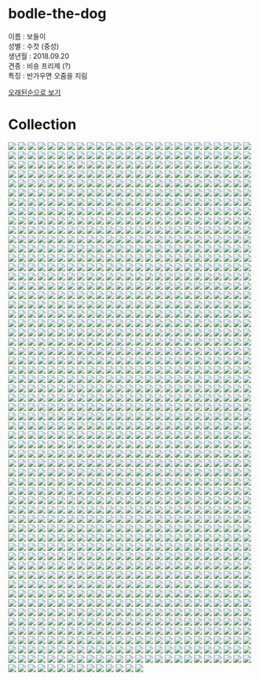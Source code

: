# **bodle-the-dog**
이름 : 보들이  
성별 : 수컷 (중성)  
생년월 : 2018.09.20  
견종 : 비숑 프리제 (?)  
특징 : 반가우면 오줌을 지림

[오래된순으로 보기](README.md)  

# Collection
![](./assets/KakaoTalk_20201012_195230647.jpg)
![](./assets/KakaoTalk_20201009_131713183.jpg)
![](./assets/KakaoTalk_20201009_131712789.jpg)
![](./assets/KakaoTalk_20201008_164046907.jpg)
![](./assets/KakaoTalk_20201007_135635898.jpg)
![](./assets/KakaoTalk_20201007_135634822.jpg)
![](./assets/KakaoTalk_20201007_121338067.jpg)
![](./assets/KakaoTalk_20201006_133904833.jpg)
![](./assets/KakaoTalk_20201006_133904308.jpg)
![](./assets/KakaoTalk_20201006_133903964.jpg)
![](./assets/KakaoTalk_20201005_172436165.jpg)
![](./assets/KakaoTalk_20201004_225122921_01.jpg)
![](./assets/KakaoTalk_20201001_194700011.jpg)
![](./assets/KakaoTalk_20201001_194659946.jpg)
![](./assets/KakaoTalk_20201001_182130159.jpg)
![](./assets/KakaoTalk_20201001_182119001.jpg)
![](./assets/KakaoTalk_20201001_182017165.jpg)
![](./assets/KakaoTalk_20201001_182015357.jpg)
![](./assets/KakaoTalk_20201001_180639861.jpg)
![](./assets/KakaoTalk_20201001_174926934.jpg)
![](./assets/KakaoTalk_20201001_174917275.jpg)
![](./assets/KakaoTalk_20201001_165619997.jpg)
![](./assets/KakaoTalk_20201001_164628356.jpg)
![](./assets/KakaoTalk_20201001_152336923.jpg)
![](./assets/KakaoTalk_20201001_142058357.jpg)
![](./assets/KakaoTalk_20200930_185515906.jpg)
![](./assets/KakaoTalk_20200930_185514677.jpg)
![](./assets/KakaoTalk_20200930_185513646.jpg)
![](./assets/KakaoTalk_20200930_185513143.jpg)
![](./assets/KakaoTalk_20200930_174234471.jpg)
![](./assets/KakaoTalk_20200930_174202653.jpg)
![](./assets/KakaoTalk_20200929_180020631.jpg)
![](./assets/KakaoTalk_20200929_172925728.jpg)
![](./assets/KakaoTalk_20200929_172925701.jpg)
![](./assets/KakaoTalk_20200929_172811967.jpg)
![](./assets/KakaoTalk_20200929_172811598.jpg)
![](./assets/KakaoTalk_20200929_135934124.jpg)
![](./assets/KakaoTalk_20200929_135914355.jpg)
![](./assets/KakaoTalk_20200928_182854565.jpg)
![](./assets/KakaoTalk_20200928_182854235.jpg)
![](./assets/KakaoTalk_20200928_123446978.jpg)
![](./assets/KakaoTalk_20200928_123406328.jpg)
![](./assets/KakaoTalk_20200927_172532699.jpg)
![](./assets/KakaoTalk_20200927_172446399.jpg)
![](./assets/KakaoTalk_20200927_142319954.jpg)
![](./assets/KakaoTalk_20200925_212948295.jpg)
![](./assets/KakaoTalk_20200925_201531803.jpg)
![](./assets/KakaoTalk_20200925_201531446.jpg)
![](./assets/KakaoTalk_20200925_145006204.jpg)
![](./assets/KakaoTalk_20200925_130734816.jpg)
![](./assets/KakaoTalk_20200924_174319963.jpg)
![](./assets/KakaoTalk_20200924_151300373.jpg)
![](./assets/KakaoTalk_20200923_223457875.jpg)
![](./assets/KakaoTalk_20200923_223457783.jpg)
![](./assets/KakaoTalk_20200923_170349640.jpg)
![](./assets/KakaoTalk_20200923_170349554.jpg)
![](./assets/KakaoTalk_20200923_170349197.jpg)
![](./assets/KakaoTalk_20200923_170349190.jpg)
![](./assets/KakaoTalk_20200922_221748054.jpg)
![](./assets/KakaoTalk_20200922_134002454.jpg)
![](./assets/KakaoTalk_20200922_125903846.jpg)
![](./assets/KakaoTalk_20200922_124906042.jpg)
![](./assets/KakaoTalk_20200921_075421245.jpg)
![](./assets/KakaoTalk_20200920_161854052_03.jpg)
![](./assets/KakaoTalk_20200920_161602666.jpg)
![](./assets/KakaoTalk_20200920_161601362.jpg)
![](./assets/KakaoTalk_20200920_155151914.jpg)
![](./assets/KakaoTalk_20200920_135735978.jpg)
![](./assets/KakaoTalk_20200920_001702807.jpg)
![](./assets/KakaoTalk_20200919_213142072_02.jpg)
![](./assets/KakaoTalk_20200919_213142072.jpg)
![](./assets/KakaoTalk_20200919_183703725.jpg)
![](./assets/KakaoTalk_20200919_183703724.png)
![](./assets/KakaoTalk_20200919_183703387.jpg)
![](./assets/KakaoTalk_20200919_174247910.jpg)
![](./assets/KakaoTalk_20200918_173317796.jpg)
![](./assets/KakaoTalk_20200918_173317367.jpg)
![](./assets/KakaoTalk_20200918_135728064.jpg)
![](./assets/KakaoTalk_20200918_135727975.jpg)
![](./assets/KakaoTalk_20200918_101308598.jpg)
![](./assets/KakaoTalk_20200918_001220706.jpg)
![](./assets/KakaoTalk_20200918_001220376.jpg)
![](./assets/KakaoTalk_20200918_001220083.jpg)
![](./assets/KakaoTalk_20200918_001219959.jpg)
![](./assets/KakaoTalk_20200917_191006006.jpg)
![](./assets/KakaoTalk_20200917_180541960.jpg)
![](./assets/KakaoTalk_20200917_012955204.jpg)
![](./assets/KakaoTalk_20200917_012954798.jpg)
![](./assets/KakaoTalk_20200916_203434092.jpg)
![](./assets/KakaoTalk_20200916_161310751.jpg)
![](./assets/KakaoTalk_20200916_161310342.jpg)
![](./assets/KakaoTalk_20200916_161309955.jpg)
![](./assets/KakaoTalk_20200915_162944290.jpg)
![](./assets/KakaoTalk_20200915_162943903.jpg)
![](./assets/KakaoTalk_20200914_154600973.jpg)
![](./assets/KakaoTalk_20200914_154600272.jpg)
![](./assets/KakaoTalk_20200914_152824498.jpg)
![](./assets/KakaoTalk_20200914_152824105.jpg)
![](./assets/KakaoTalk_20200914_122659350.jpg)
![](./assets/KakaoTalk_20200914_122658721.jpg)
![](./assets/KakaoTalk_20200914_122658294.jpg)
![](./assets/KakaoTalk_20200913_215128667.jpg)
![](./assets/KakaoTalk_20200913_210123219.jpg)
![](./assets/KakaoTalk_20200913_153615342.jpg)
![](./assets/KakaoTalk_20200913_152543239.jpg)
![](./assets/KakaoTalk_20200913_144918741.jpg)
![](./assets/KakaoTalk_20200913_144917455.jpg)
![](./assets/KakaoTalk_20200913_144916437.jpg)
![](./assets/KakaoTalk_20200913_144915176.jpg)
![](./assets/KakaoTalk_20200913_144914502.jpg)
![](./assets/KakaoTalk_20200913_144653113.jpg)
![](./assets/KakaoTalk_20200913_144652011.jpg)
![](./assets/KakaoTalk_20200912_111749621.jpg)
![](./assets/KakaoTalk_20200911_213637278.jpg)
![](./assets/KakaoTalk_20200911_213636955.jpg)
![](./assets/KakaoTalk_20200911_213636638.jpg)
![](./assets/KakaoTalk_20200911_213636263.jpg)
![](./assets/KakaoTalk_20200911_163858540.jpg)
![](./assets/KakaoTalk_20200911_163858213.jpg)
![](./assets/KakaoTalk_20200911_163857854.jpg)
![](./assets/KakaoTalk_20200910_155446465.jpg)
![](./assets/KakaoTalk_20200910_154014051.jpg)
![](./assets/KakaoTalk_20200910_154014032.jpg)
![](./assets/KakaoTalk_20200910_145506012.jpg)
![](./assets/KakaoTalk_20200910_144628314.jpg)
![](./assets/KakaoTalk_20200910_144627904.jpg)
![](./assets/KakaoTalk_20200910_144627494.jpg)
![](./assets/KakaoTalk_20200910_144334419.jpg)
![](./assets/KakaoTalk_20200910_144333343.jpg)
![](./assets/KakaoTalk_20200910_143133065.jpg)
![](./assets/KakaoTalk_20200910_142436533.jpg)
![](./assets/KakaoTalk_20200910_142436156.jpg)
![](./assets/KakaoTalk_20200910_141842112.jpg)
![](./assets/KakaoTalk_20200910_141841788.jpg)
![](./assets/KakaoTalk_20200910_140139044.jpg)
![](./assets/KakaoTalk_20200910_140138650.jpg)
![](./assets/KakaoTalk_20200909_161912935.jpg)
![](./assets/KakaoTalk_20200909_161912570.jpg)
![](./assets/KakaoTalk_20200909_161912215.jpg)
![](./assets/KakaoTalk_20200909_110859850.jpg)
![](./assets/KakaoTalk_20200908_171933085.jpg)
![](./assets/KakaoTalk_20200908_171932715.jpg)
![](./assets/KakaoTalk_20200908_171932315.jpg)
![](./assets/KakaoTalk_20200908_171931882.jpg)
![](./assets/KakaoTalk_20200908_112115328.jpg)
![](./assets/KakaoTalk_20200908_112101457.jpg)
![](./assets/KakaoTalk_20200908_103558871.jpg)
![](./assets/KakaoTalk_20200907_143408835.jpg)
![](./assets/KakaoTalk_20200907_143407600.jpg)
![](./assets/KakaoTalk_20200907_143406701.jpg)
![](./assets/KakaoTalk_20200907_143404514.jpg)
![](./assets/KakaoTalk_20200907_124236625.jpg)
![](./assets/KakaoTalk_20200906_200045272.jpg)
![](./assets/KakaoTalk_20200906_200043242.jpg)
![](./assets/KakaoTalk_20200905_172855348.jpg)
![](./assets/KakaoTalk_20200905_133022028.jpg)
![](./assets/KakaoTalk_20200905_133021749.jpg)
![](./assets/KakaoTalk_20200905_132933175.jpg)
![](./assets/KakaoTalk_20200905_132932786.jpg)
![](./assets/KakaoTalk_20200905_132932733.jpg)
![](./assets/KakaoTalk_20200904_111247389.jpg)
![](./assets/KakaoTalk_20200904_111104082.jpg)
![](./assets/KakaoTalk_20200903_182857242.jpg)
![](./assets/KakaoTalk_20200903_182856011.jpg)
![](./assets/KakaoTalk_20200903_182854795.jpg)
![](./assets/KakaoTalk_20200903_125920369.jpg)
![](./assets/KakaoTalk_20200903_124811978.jpg)
![](./assets/KakaoTalk_20200903_124811186.jpg)
![](./assets/KakaoTalk_20200903_121352322.jpg)
![](./assets/KakaoTalk_20200903_121351465.jpg)
![](./assets/KakaoTalk_20200903_121350735.jpg)
![](./assets/KakaoTalk_20200902_165526521.jpg)
![](./assets/KakaoTalk_20200902_165526095.jpg)
![](./assets/KakaoTalk_20200902_165525706.jpg)
![](./assets/KakaoTalk_20200902_165525286.jpg)
![](./assets/KakaoTalk_20200902_165451057.jpg)
![](./assets/KakaoTalk_20200902_165449287.jpg)
![](./assets/KakaoTalk_20200902_150802909.jpg)
![](./assets/KakaoTalk_20200902_150802522.jpg)
![](./assets/KakaoTalk_20200902_150802174.jpg)
![](./assets/KakaoTalk_20200901_154828849.jpg)
![](./assets/KakaoTalk_20200901_153711343.jpg)
![](./assets/KakaoTalk_20200901_153205026.jpg)
![](./assets/KakaoTalk_20200901_151508456.jpg)
![](./assets/KakaoTalk_20200901_151508041.jpg)
![](./assets/KakaoTalk_20200901_151502038.jpg)
![](./assets/KakaoTalk_20200901_143452488.jpg)
![](./assets/KakaoTalk_20200901_143452208.jpg)
![](./assets/KakaoTalk_20200901_143451922.jpg)
![](./assets/KakaoTalk_20200831_170943606.jpg)
![](./assets/KakaoTalk_20200831_170943191.jpg)
![](./assets/KakaoTalk_20200831_170942795.jpg)
![](./assets/KakaoTalk_20200831_170723565.jpg)
![](./assets/KakaoTalk_20200831_170723257.jpg)
![](./assets/KakaoTalk_20200831_001340138.jpg)
![](./assets/KakaoTalk_20200830_183454867.jpg)
![](./assets/KakaoTalk_20200830_183452596.jpg)
![](./assets/KakaoTalk_20200830_183451827.jpg)
![](./assets/KakaoTalk_20200830_183451028.jpg)
![](./assets/KakaoTalk_20200830_183450226.jpg)
![](./assets/KakaoTalk_20200830_183449472.jpg)
![](./assets/KakaoTalk_20200828_165011168.jpg)
![](./assets/KakaoTalk_20200828_165010275.jpg)
![](./assets/KakaoTalk_20200828_165009285.jpg)
![](./assets/KakaoTalk_20200828_165007421.jpg)
![](./assets/KakaoTalk_20200828_165004202.jpg)
![](./assets/KakaoTalk_20200828_165001955.jpg)
![](./assets/KakaoTalk_20200827_151329020.jpg)
![](./assets/KakaoTalk_20200826_165434087.jpg)
![](./assets/KakaoTalk_20200826_161913902.jpg)
![](./assets/KakaoTalk_20200826_161331298.jpg)
![](./assets/KakaoTalk_20200826_161035168.jpg)
![](./assets/KakaoTalk_20200825_114128276.jpg)
![](./assets/KakaoTalk_20200825_114127543.jpg)
![](./assets/KakaoTalk_20200824_164239810.jpg)
![](./assets/KakaoTalk_20200824_164239134.jpg)
![](./assets/KakaoTalk_20200824_164109025.jpg)
![](./assets/KakaoTalk_20200824_164107327.jpg)
![](./assets/KakaoTalk_20200824_164104807.jpg)
![](./assets/KakaoTalk_20200824_161723697.jpg)
![](./assets/KakaoTalk_20200824_161327234.jpg)
![](./assets/KakaoTalk_20200824_155814529.jpg)
![](./assets/KakaoTalk_20200824_155813172.jpg)
![](./assets/KakaoTalk_20200824_155700458.jpg)
![](./assets/KakaoTalk_20200824_155659638.jpg)
![](./assets/KakaoTalk_20200824_144312678.jpg)
![](./assets/KakaoTalk_20200824_013546115.jpg)
![](./assets/KakaoTalk_20200824_013545573.jpg)
![](./assets/KakaoTalk_20200824_013545123.jpg)
![](./assets/KakaoTalk_20200822_211148381.jpg)
![](./assets/KakaoTalk_20200822_211144993.jpg)
![](./assets/KakaoTalk_20200822_211141334.jpg)
![](./assets/KakaoTalk_20200822_211135953.jpg)
![](./assets/KakaoTalk_20200821_150002873.jpg)
![](./assets/KakaoTalk_20200821_143731383.jpg)
![](./assets/KakaoTalk_20200821_143731173.jpg)
![](./assets/KakaoTalk_20200821_143134362.jpg)
![](./assets/KakaoTalk_20200821_140300249.jpg)
![](./assets/KakaoTalk_20200821_140259457.jpg)
![](./assets/KakaoTalk_20200821_135551030.jpg)
![](./assets/KakaoTalk_20200821_135252116.jpg)
![](./assets/KakaoTalk_20200821_135251504.jpg)
![](./assets/KakaoTalk_20200821_135251328.jpg)
![](./assets/KakaoTalk_20200821_134823486.jpg)
![](./assets/KakaoTalk_20200821_134636885.jpg)
![](./assets/KakaoTalk_20200821_134322804.jpg)
![](./assets/KakaoTalk_20200821_134322318.jpg)
![](./assets/KakaoTalk_20200821_133844971.jpg)
![](./assets/KakaoTalk_20200821_133844296.jpg)
![](./assets/KakaoTalk_20200821_132012198.jpg)
![](./assets/KakaoTalk_20200820_223620814.jpg)
![](./assets/KakaoTalk_20200820_221157269.jpg)
![](./assets/KakaoTalk_20200820_221156554.jpg)
![](./assets/KakaoTalk_20200820_210251966.jpg)
![](./assets/KakaoTalk_20200820_175924688.jpg)
![](./assets/KakaoTalk_20200820_175923866.jpg)
![](./assets/KakaoTalk_20200820_175704133.jpg)
![](./assets/KakaoTalk_20200820_175703393.jpg)
![](./assets/KakaoTalk_20200820_175631284.jpg)
![](./assets/KakaoTalk_20200820_175630628.jpg)
![](./assets/KakaoTalk_20200820_162301037.jpg)
![](./assets/KakaoTalk_20200820_162300586.jpg)
![](./assets/KakaoTalk_20200820_162259949.jpg)
![](./assets/KakaoTalk_20200819_235728837.jpg)
![](./assets/KakaoTalk_20200819_212833279.jpg)
![](./assets/KakaoTalk_20200819_212832559.jpg)
![](./assets/KakaoTalk_20200819_150334894.jpg)
![](./assets/KakaoTalk_20200819_150307897.jpg)
![](./assets/KakaoTalk_20200819_134229721.jpg)
![](./assets/KakaoTalk_20200819_131955121.jpg)
![](./assets/KakaoTalk_20200818_172557844.jpg)
![](./assets/KakaoTalk_20200818_172557318.jpg)
![](./assets/KakaoTalk_20200818_154056432.jpg)
![](./assets/KakaoTalk_20200818_153910797.jpg)
![](./assets/KakaoTalk_20200818_135158863.jpg)
![](./assets/KakaoTalk_20200818_135158779.jpg)
![](./assets/KakaoTalk_20200818_135139033.jpg)
![](./assets/KakaoTalk_20200818_121430361.jpg)
![](./assets/KakaoTalk_20200817_172016371.jpg)
![](./assets/KakaoTalk_20200817_154915460.jpg)
![](./assets/KakaoTalk_20200817_154914559.jpg)
![](./assets/KakaoTalk_20200817_082941869.jpg)
![](./assets/KakaoTalk_20200817_082940876.jpg)
![](./assets/KakaoTalk_20200817_080459074.jpg)
![](./assets/KakaoTalk_20200815_234947461.jpg)
![](./assets/KakaoTalk_20200815_234153791.jpg)
![](./assets/KakaoTalk_20200815_224315028.jpg)
![](./assets/KakaoTalk_20200815_203259586.jpg)
![](./assets/KakaoTalk_20200815_203259412.jpg)
![](./assets/KakaoTalk_20200815_165053872.jpg)
![](./assets/KakaoTalk_20200815_165053373.jpg)
![](./assets/KakaoTalk_20200815_075618383.jpg)
![](./assets/KakaoTalk_20200815_071124547.jpg)
![](./assets/KakaoTalk_20200815_071124000.jpg)
![](./assets/KakaoTalk_20200814_163354583.jpg)
![](./assets/KakaoTalk_20200814_152309603.jpg)
![](./assets/KakaoTalk_20200813_193231069.jpg)
![](./assets/KakaoTalk_20200813_023913716.jpg)
![](./assets/KakaoTalk_20200813_023911919.jpg)
![](./assets/KakaoTalk_20200812_223331138.jpg)
![](./assets/KakaoTalk_20200812_223331123.jpg)
![](./assets/KakaoTalk_20200812_170547924.jpg)
![](./assets/KakaoTalk_20200812_170547794.jpg)
![](./assets/KakaoTalk_20200812_170120255.jpg)
![](./assets/KakaoTalk_20200812_170118663.jpg)
![](./assets/KakaoTalk_20200812_170116658.jpg)
![](./assets/KakaoTalk_20200812_170115027.jpg)
![](./assets/KakaoTalk_20200812_170114458.jpg)
![](./assets/KakaoTalk_20200812_123341261.jpg)
![](./assets/KakaoTalk_20200812_123217277.jpg)
![](./assets/KakaoTalk_20200812_120312844.jpg)
![](./assets/KakaoTalk_20200812_115200629.jpg)
![](./assets/KakaoTalk_20200812_111459673.jpg)
![](./assets/KakaoTalk_20200811_113028731.jpg)
![](./assets/KakaoTalk_20200811_113027994.jpg)
![](./assets/KakaoTalk_20200810_213441372.jpg)
![](./assets/KakaoTalk_20200810_205113875.jpg)
![](./assets/KakaoTalk_20200810_131808984.jpg)
![](./assets/KakaoTalk_20200810_015451776.jpg)
![](./assets/KakaoTalk_20200810_015448044.jpg)
![](./assets/KakaoTalk_20200810_015445126.jpg)
![](./assets/KakaoTalk_20200809_171042205.jpg)
![](./assets/KakaoTalk_20200809_171041321.jpg)
![](./assets/KakaoTalk_20200809_171041267.jpg)
![](./assets/KakaoTalk_20200809_014328486.jpg)
![](./assets/KakaoTalk_20200809_014328484.jpg)
![](./assets/KakaoTalk_20200809_014213556.jpg)
![](./assets/KakaoTalk_20200807_135306812.jpg)
![](./assets/KakaoTalk_20200807_135306215.jpg)
![](./assets/KakaoTalk_20200807_133903198.jpg)
![](./assets/KakaoTalk_20200807_133445286.jpg)
![](./assets/KakaoTalk_20200807_133444622.jpg)
![](./assets/KakaoTalk_20200807_133444566.jpg)
![](./assets/KakaoTalk_20200807_132612644.jpg)
![](./assets/KakaoTalk_20200807_131508248.jpg)
![](./assets/KakaoTalk_20200807_131508199.jpg)
![](./assets/KakaoTalk_20200806_225020642.jpg)
![](./assets/KakaoTalk_20200806_212008384.jpg)
![](./assets/KakaoTalk_20200806_212007623.jpg)
![](./assets/KakaoTalk_20200806_212006794.jpg)
![](./assets/KakaoTalk_20200806_152213489.jpg)
![](./assets/KakaoTalk_20200806_014503851.jpg)
![](./assets/KakaoTalk_20200806_014503359.jpg)
![](./assets/KakaoTalk_20200805_214554675.jpg)
![](./assets/KakaoTalk_20200805_203444121.jpg)
![](./assets/KakaoTalk_20200805_203443260.jpg)
![](./assets/KakaoTalk_20200805_203443196.jpg)
![](./assets/KakaoTalk_20200805_131635285.jpg)
![](./assets/KakaoTalk_20200805_131635284.jpg)
![](./assets/KakaoTalk_20200804_142534192.jpg)
![](./assets/KakaoTalk_20200804_142151749.jpg)
![](./assets/KakaoTalk_20200804_141110740.jpg)
![](./assets/KakaoTalk_20200804_133551820.jpg)
![](./assets/KakaoTalk_20200804_133551428.jpg)
![](./assets/KakaoTalk_20200803_235930165.jpg)
![](./assets/KakaoTalk_20200803_172345050.jpg)
![](./assets/KakaoTalk_20200803_172344222.jpg)
![](./assets/KakaoTalk_20200803_172343617.jpg)
![](./assets/KakaoTalk_20200803_154045730.jpg)
![](./assets/KakaoTalk_20200803_153227334.jpg)
![](./assets/KakaoTalk_20200803_143510697.jpg)
![](./assets/KakaoTalk_20200801_235614872.jpg)
![](./assets/KakaoTalk_20200801_235614199.jpg)
![](./assets/KakaoTalk_20200801_224049836.jpg)
![](./assets/KakaoTalk_20200801_224048171.jpg)
![](./assets/KakaoTalk_20200801_224046380.jpg)
![](./assets/KakaoTalk_20200801_224045687.jpg)
![](./assets/KakaoTalk_20200801_224044974.jpg)
![](./assets/KakaoTalk_20200801_224044338.jpg)
![](./assets/KakaoTalk_20200801_130634181.jpg)
![](./assets/KakaoTalk_20200730_204313796.jpg)
![](./assets/KakaoTalk_20200730_201209646.jpg)
![](./assets/KakaoTalk_20200730_195509077.jpg)
![](./assets/KakaoTalk_20200730_195508956.jpg)
![](./assets/KakaoTalk_20200729_195705306.jpg)
![](./assets/KakaoTalk_20200728_221831524.jpg)
![](./assets/KakaoTalk_20200728_201547769.jpg)
![](./assets/KakaoTalk_20200728_200852047.jpg)
![](./assets/KakaoTalk_20200728_200847826.jpg)
![](./assets/KakaoTalk_20200727_215604205.jpg)
![](./assets/KakaoTalk_20200727_215603353.jpg)
![](./assets/KakaoTalk_20200727_154408196.jpg)
![](./assets/KakaoTalk_20200727_152856223.jpg)
![](./assets/KakaoTalk_20200727_144157134.jpg)
![](./assets/KakaoTalk_20200727_144036785.jpg)
![](./assets/KakaoTalk_20200727_143930800.jpg)
![](./assets/KakaoTalk_20200727_143929896.jpg)
![](./assets/KakaoTalk_20200727_105106593.jpg)
![](./assets/KakaoTalk_20200726_204233656.jpg)
![](./assets/KakaoTalk_20200726_204233581.jpg)
![](./assets/KakaoTalk_20200726_173623633.jpg)
![](./assets/KakaoTalk_20200725_184611632.jpg)
![](./assets/KakaoTalk_20200725_184610946.jpg)
![](./assets/KakaoTalk_20200725_180507734.jpg)
![](./assets/KakaoTalk_20200725_151407165.jpg)
![](./assets/KakaoTalk_20200725_151406235.jpg)
![](./assets/KakaoTalk_20200725_014241661.jpg)
![](./assets/KakaoTalk_20200725_014024273.jpg)
![](./assets/KakaoTalk_20200725_014023648.jpg)
![](./assets/KakaoTalk_20200724_135557642.jpg)
![](./assets/KakaoTalk_20200724_125907874.jpg)
![](./assets/KakaoTalk_20200723_190024520_09.jpg)
![](./assets/KakaoTalk_20200723_190024520_08.jpg)
![](./assets/KakaoTalk_20200723_190024520_07.jpg)
![](./assets/KakaoTalk_20200723_190024520_06.jpg)
![](./assets/KakaoTalk_20200723_190024520_05.jpg)
![](./assets/KakaoTalk_20200723_190024520_04.jpg)
![](./assets/KakaoTalk_20200723_190024520_03.jpg)
![](./assets/KakaoTalk_20200723_190024520_02.jpg)
![](./assets/KakaoTalk_20200723_190024520_01.jpg)
![](./assets/KakaoTalk_20200723_190024520.jpg)
![](./assets/KakaoTalk_20200723_140508866.jpg)
![](./assets/KakaoTalk_20200723_122835440.jpg)
![](./assets/KakaoTalk_20200722_140414335.jpg)
![](./assets/KakaoTalk_20200722_123828036.jpg)
![](./assets/KakaoTalk_20200721_105141607.jpg)
![](./assets/KakaoTalk_20200721_105141410.jpg)
![](./assets/KakaoTalk_20200721_100920547.jpg)
![](./assets/KakaoTalk_20200721_100834144.jpg)
![](./assets/KakaoTalk_20200720_105955425.jpg)
![](./assets/KakaoTalk_20200720_105846438.jpg)
![](./assets/KakaoTalk_20200720_105541129.jpg)
![](./assets/KakaoTalk_20200720_105458455.jpg)
![](./assets/KakaoTalk_20200720_105457722.jpg)
![](./assets/KakaoTalk_20200717_210424513.jpg)
![](./assets/KakaoTalk_20200717_210422915.jpg)
![](./assets/KakaoTalk_20200717_174213571.jpg)
![](./assets/KakaoTalk_20200717_173700049.jpg)
![](./assets/KakaoTalk_20200717_172117968.jpg)
![](./assets/KakaoTalk_20200717_165617089.jpg)
![](./assets/KakaoTalk_20200717_164858791.jpg)
![](./assets/KakaoTalk_20200717_164858124.jpg)
![](./assets/KakaoTalk_20200716_213541950.jpg)
![](./assets/KakaoTalk_20200716_213541281.jpg)
![](./assets/KakaoTalk_20200716_213541183.jpg)
![](./assets/KakaoTalk_20200716_101514492.jpg)
![](./assets/KakaoTalk_20200715_200841332.jpg)
![](./assets/KakaoTalk_20200715_200840334.jpg)
![](./assets/KakaoTalk_20200715_200839336.jpg)
![](./assets/KakaoTalk_20200715_193450764.jpg)
![](./assets/KakaoTalk_20200715_193301316.jpg)
![](./assets/KakaoTalk_20200715_193210943.jpg)
![](./assets/KakaoTalk_20200715_171041752.jpg)
![](./assets/KakaoTalk_20200714_195053490.jpg)
![](./assets/KakaoTalk_20200713_193121639.jpg)
![](./assets/KakaoTalk_20200713_110314058.jpg)
![](./assets/KakaoTalk_20200713_013851014.jpg)
![](./assets/KakaoTalk_20200713_004520642.jpg)
![](./assets/KakaoTalk_20200712_183212321.jpg)
![](./assets/KakaoTalk_20200712_152129385.jpg)
![](./assets/KakaoTalk_20200712_152126459.jpg)
![](./assets/KakaoTalk_20200712_152122873.jpg)
![](./assets/KakaoTalk_20200712_151823469.jpg)
![](./assets/KakaoTalk_20200712_122152438.jpg)
![](./assets/KakaoTalk_20200712_121948215.jpg)
![](./assets/KakaoTalk_20200712_121913569.jpg)
![](./assets/KakaoTalk_20200712_093656933.jpg)
![](./assets/KakaoTalk_20200711_183807780.jpg)
![](./assets/KakaoTalk_20200709_161448003.jpg)
![](./assets/KakaoTalk_20200709_161447349.jpg)
![](./assets/KakaoTalk_20200709_143251453.jpg)
![](./assets/KakaoTalk_20200709_143250692.jpg)
![](./assets/KakaoTalk_20200709_143245877.jpg)
![](./assets/KakaoTalk_20200709_105144195.jpg)
![](./assets/KakaoTalk_20200709_105142586.jpg)
![](./assets/KakaoTalk_20200708_141830166.jpg)
![](./assets/KakaoTalk_20200708_125937428.jpg)
![](./assets/KakaoTalk_20200708_075938473.jpg)
![](./assets/KakaoTalk_20200707_181915999.jpg)
![](./assets/KakaoTalk_20200707_181915431.jpg)
![](./assets/KakaoTalk_20200707_181742516.jpg)
![](./assets/KakaoTalk_20200707_125348429.jpg)
![](./assets/KakaoTalk_20200707_125248894.jpg)
![](./assets/KakaoTalk_20200707_111832171.jpg)
![](./assets/KakaoTalk_20200707_111831887.jpg)
![](./assets/KakaoTalk_20200707_111325629.jpg)
![](./assets/KakaoTalk_20200707_111325628.jpg)
![](./assets/KakaoTalk_20200707_111325627.PNG)
![](./assets/KakaoTalk_20200707_111325627.jpg)
![](./assets/KakaoTalk_20200707_111325626.png)
![](./assets/KakaoTalk_20200706_134318880.jpg)
![](./assets/KakaoTalk_20200706_134151701.jpg)
![](./assets/KakaoTalk_20200706_094104418.jpg)
![](./assets/KakaoTalk_20200706_094103786.jpg)
![](./assets/KakaoTalk_20200705_140002647.jpg)
![](./assets/KakaoTalk_20200705_140001679.jpg)
![](./assets/KakaoTalk_20200705_135954665.jpg)
![](./assets/KakaoTalk_20200705_135953306.jpg)
![](./assets/KakaoTalk_20200705_135951628.jpg)
![](./assets/KakaoTalk_20200705_135949552.jpg)
![](./assets/KakaoTalk_20200705_070531734.jpg)
![](./assets/KakaoTalk_20200703_140605242.jpg)
![](./assets/KakaoTalk_20200701_224042509.jpg)
![](./assets/KakaoTalk_20200701_224041665.jpg)
![](./assets/KakaoTalk_20200701_224040859.jpg)
![](./assets/KakaoTalk_20200629_152822017.jpg)
![](./assets/KakaoTalk_20200629_152821550.jpg)
![](./assets/KakaoTalk_20200629_124252344.jpg)
![](./assets/KakaoTalk_20200629_124251502.jpg)
![](./assets/KakaoTalk_20200628_201730276.jpg)
![](./assets/KakaoTalk_20200628_181651949.jpg)
![](./assets/KakaoTalk_20200626_152904614.jpg)
![](./assets/KakaoTalk_20200626_152903886.jpg)
![](./assets/KakaoTalk_20200626_152903613.jpg)
![](./assets/KakaoTalk_20200626_101313486.jpg)
![](./assets/KakaoTalk_20200626_101134256.jpg)
![](./assets/KakaoTalk_20200626_101133817.jpg)
![](./assets/KakaoTalk_20200625_131835475.jpg)
![](./assets/KakaoTalk_20200623_125215204.jpg)
![](./assets/KakaoTalk_20200623_125214395.jpg)
![](./assets/KakaoTalk_20200623_110017660.jpg)
![](./assets/KakaoTalk_20200623_092717315.jpg)
![](./assets/KakaoTalk_20200623_092717020.jpg)
![](./assets/KakaoTalk_20200622_064217888.jpg)
![](./assets/KakaoTalk_20200622_064217519.jpg)
![](./assets/KakaoTalk_20200622_064217154.jpg)
![](./assets/KakaoTalk_20200622_064216721.jpg)
![](./assets/KakaoTalk_20200621_144656509.jpg)
![](./assets/KakaoTalk_20200621_144653600.jpg)
![](./assets/KakaoTalk_20200620_135300018.jpg)
![](./assets/KakaoTalk_20200620_105158063.jpg)
![](./assets/KakaoTalk_20200619_183852094.jpg)
![](./assets/KakaoTalk_20200619_183851821.jpg)
![](./assets/KakaoTalk_20200619_153353797.jpg)
![](./assets/KakaoTalk_20200619_094043679.jpg)
![](./assets/KakaoTalk_20200619_001947961.jpg)
![](./assets/KakaoTalk_20200619_001947616.jpg)
![](./assets/KakaoTalk_20200617_091438656.jpg)
![](./assets/KakaoTalk_20200617_091431912.jpg)
![](./assets/KakaoTalk_20200616_081818807.jpg)
![](./assets/KakaoTalk_20200616_081818804.jpg)
![](./assets/KakaoTalk_20200615_213717419.jpg)
![](./assets/KakaoTalk_20200614_151159020.jpg)
![](./assets/KakaoTalk_20200614_151117680.jpg)
![](./assets/KakaoTalk_20200614_055752073.jpg)
![](./assets/KakaoTalk_20200614_055751631.jpg)
![](./assets/KakaoTalk_20200612_132431931.jpg)
![](./assets/KakaoTalk_20200612_132431512.jpg)
![](./assets/KakaoTalk_20200612_132431060.jpg)
![](./assets/KakaoTalk_20200612_101236944.jpg)
![](./assets/KakaoTalk_20200611_194716425.jpg)
![](./assets/KakaoTalk_20200611_194652523.jpg)
![](./assets/KakaoTalk_20200611_135207029.png)
![](./assets/KakaoTalk_20200611_135207028.jpg)
![](./assets/KakaoTalk_20200611_083458306.jpg)
![](./assets/KakaoTalk_20200611_083458005.jpg)
![](./assets/KakaoTalk_20200611_072210502.jpg)
![](./assets/KakaoTalk_20200611_072210480.jpg)
![](./assets/KakaoTalk_20200611_072114080.jpg)
![](./assets/KakaoTalk_20200611_072113281.jpg)
![](./assets/KakaoTalk_20200610_185052599.jpg)
![](./assets/KakaoTalk_20200610_185052147.jpg)
![](./assets/KakaoTalk_20200610_185051696.jpg)
![](./assets/KakaoTalk_20200610_185051221.jpg)
![](./assets/KakaoTalk_20200610_184718872.jpg)
![](./assets/KakaoTalk_20200610_184718607.jpg)
![](./assets/KakaoTalk_20200610_165020569.jpg)
![](./assets/KakaoTalk_20200610_165020107.jpg)
![](./assets/KakaoTalk_20200609_175145700.jpg)
![](./assets/KakaoTalk_20200609_175111866.jpg)
![](./assets/KakaoTalk_20200608_211019086.jpg)
![](./assets/KakaoTalk_20200607_071321200.jpg)
![](./assets/KakaoTalk_20200607_071320785.jpg)
![](./assets/KakaoTalk_20200607_055612506.jpg)
![](./assets/KakaoTalk_20200607_055612197.jpg)
![](./assets/KakaoTalk_20200607_004613820.jpg)
![](./assets/KakaoTalk_20200606_220508222.jpg)
![](./assets/KakaoTalk_20200606_032110771.jpg)
![](./assets/KakaoTalk_20200605_191624048.jpg)
![](./assets/KakaoTalk_20200605_174340050.jpg)
![](./assets/KakaoTalk_20200605_173711542.jpg)
![](./assets/KakaoTalk_20200605_170941078.jpg)
![](./assets/KakaoTalk_20200605_072221527.jpg)
![](./assets/KakaoTalk_20200604_154956178.jpg)
![](./assets/KakaoTalk_20200604_154755468.jpg)
![](./assets/KakaoTalk_20200604_154119687.jpg)
![](./assets/KakaoTalk_20200604_154119123.jpg)
![](./assets/KakaoTalk_20200604_152649871.jpg)
![](./assets/KakaoTalk_20200603_125711763.png)
![](./assets/KakaoTalk_20200603_125711762.png)
![](./assets/KakaoTalk_20200603_125711761.png)
![](./assets/KakaoTalk_20200603_125711760.jpg)
![](./assets/KakaoTalk_20200603_090305250.jpg)
![](./assets/KakaoTalk_20200603_001009934.jpg)
![](./assets/KakaoTalk_20200602_175953510.jpg)
![](./assets/KakaoTalk_20200602_131526447.jpg)
![](./assets/KakaoTalk_20200602_131302838.jpg)
![](./assets/KakaoTalk_20200602_130311980.jpg)
![](./assets/KakaoTalk_20200601_121346467.jpg)
![](./assets/KakaoTalk_20200601_110614259.jpg)
![](./assets/KakaoTalk_20200601_110614001.jpg)
![](./assets/KakaoTalk_20200601_105903348.jpg)
![](./assets/KakaoTalk_20200601_105903347.png)
![](./assets/KakaoTalk_20200601_045842140.jpg)
![](./assets/KakaoTalk_20200531_064051934.jpg)
![](./assets/KakaoTalk_20200530_233349549.jpg)
![](./assets/KakaoTalk_20200530_233349548.png)
![](./assets/KakaoTalk_20200530_023545435.jpg)
![](./assets/KakaoTalk_20200530_023544572.jpg)
![](./assets/KakaoTalk_20200529_135833146.jpg)
![](./assets/KakaoTalk_20200529_135832467.jpg)
![](./assets/KakaoTalk_20200528_184224785.jpg)
![](./assets/KakaoTalk_20200528_174009462.jpg)
![](./assets/KakaoTalk_20200528_135946966.jpg)
![](./assets/KakaoTalk_20200528_135946210.jpg)
![](./assets/KakaoTalk_20200528_135945933.jpg)
![](./assets/KakaoTalk_20200528_062216566.jpg)
![](./assets/KakaoTalk_20200528_062216050.jpg)
![](./assets/KakaoTalk_20200527_075249023.jpg)
![](./assets/KakaoTalk_20200527_075248740.jpg)
![](./assets/KakaoTalk_20200527_075248480.jpg)
![](./assets/KakaoTalk_20200527_075247727.jpg)
![](./assets/KakaoTalk_20200527_074928780.jpg)
![](./assets/KakaoTalk_20200527_074928386.jpg)
![](./assets/KakaoTalk_20200527_062054361.jpg)
![](./assets/KakaoTalk_20200526_164451939.jpg)
![](./assets/KakaoTalk_20200525_155729537.jpg)
![](./assets/KakaoTalk_20200525_145849955.jpg)
![](./assets/KakaoTalk_20200524_055028769.jpg)
![](./assets/KakaoTalk_20200524_055028451.jpg)
![](./assets/KakaoTalk_20200523_190215670.jpg)
![](./assets/KakaoTalk_20200523_190215172.jpg)
![](./assets/KakaoTalk_20200523_190214803.jpg)
![](./assets/KakaoTalk_20200523_053410039.jpg)
![](./assets/KakaoTalk_20200523_053409748.jpg)
![](./assets/KakaoTalk_20200522_162536267.jpg)
![](./assets/KakaoTalk_20200522_161119615.jpg)
![](./assets/KakaoTalk_20200522_160926581.jpg)
![](./assets/KakaoTalk_20200522_160926246.jpg)
![](./assets/KakaoTalk_20200522_160925495.jpg)
![](./assets/KakaoTalk_20200522_160925188.jpg)
![](./assets/KakaoTalk_20200521_224113482.jpg)
![](./assets/KakaoTalk_20200520_161909975.jpg)
![](./assets/KakaoTalk_20200520_161909574.jpg)
![](./assets/KakaoTalk_20200520_161909213.jpg)
![](./assets/KakaoTalk_20200520_161908758.jpg)
![](./assets/KakaoTalk_20200520_161908329.jpg)
![](./assets/KakaoTalk_20200520_144602639.jpg)
![](./assets/KakaoTalk_20200520_144602060.jpg)
![](./assets/KakaoTalk_20200520_050018610.jpg)
![](./assets/KakaoTalk_20200520_050017189.jpg)
![](./assets/KakaoTalk_20200520_001057111.jpg)
![](./assets/KakaoTalk_20200520_001056331.jpg)
![](./assets/KakaoTalk_20200519_171806301.jpg)
![](./assets/KakaoTalk_20200519_171438670_02.jpg)
![](./assets/KakaoTalk_20200519_171438670_01.jpg)
![](./assets/KakaoTalk_20200519_122747525.jpg)
![](./assets/KakaoTalk_20200519_122747120.jpg)
![](./assets/KakaoTalk_20200519_122746707.jpg)
![](./assets/KakaoTalk_20200519_122746402.jpg)
![](./assets/KakaoTalk_20200519_122746117.jpg)
![](./assets/KakaoTalk_20200518_201711793.jpg)
![](./assets/KakaoTalk_20200518_164546596.jpg)
![](./assets/KakaoTalk_20200518_164546067.png)
![](./assets/KakaoTalk_20200518_164546066.jpg)
![](./assets/KakaoTalk_20200517_202901839.jpg)
![](./assets/KakaoTalk_20200517_202901529.jpg)
![](./assets/KakaoTalk_20200517_202901103.jpg)
![](./assets/KakaoTalk_20200517_010540265.jpg)
![](./assets/KakaoTalk_20200517_010539408.jpg)
![](./assets/KakaoTalk_20200517_010539065.jpg)
![](./assets/KakaoTalk_20200516_230948059.jpg)
![](./assets/KakaoTalk_20200516_190430715.jpg)
![](./assets/KakaoTalk_20200516_190429957.jpg)
![](./assets/KakaoTalk_20200516_190429570.jpg)
![](./assets/KakaoTalk_20200516_190429158.jpg)
![](./assets/KakaoTalk_20200516_020026445.jpg)
![](./assets/KakaoTalk_20200516_020026103.jpg)
![](./assets/KakaoTalk_20200515_162413892.jpg)
![](./assets/KakaoTalk_20200515_162236855.jpg)
![](./assets/KakaoTalk_20200515_162236822.jpg)
![](./assets/KakaoTalk_20200515_162230378.jpg)
![](./assets/KakaoTalk_20200515_151205874.jpg)
![](./assets/KakaoTalk_20200515_151205842.jpg)
![](./assets/KakaoTalk_20200515_151153304.jpg)
![](./assets/KakaoTalk_20200514_194650903.jpg)
![](./assets/KakaoTalk_20200514_194649920.jpg)
![](./assets/KakaoTalk_20200514_194648500.jpg)
![](./assets/KakaoTalk_20200514_165754180.jpg)
![](./assets/KakaoTalk_20200514_165740499.jpg)
![](./assets/KakaoTalk_20200513_181421658.jpg)
![](./assets/KakaoTalk_20200513_173810296.jpg)
![](./assets/KakaoTalk_20200513_173810274.jpg)
![](./assets/KakaoTalk_20200513_143433246.jpg)
![](./assets/KakaoTalk_20200513_141237108.jpg)
![](./assets/KakaoTalk_20200513_141205710.jpg)
![](./assets/KakaoTalk_20200513_141204905.jpg)
![](./assets/KakaoTalk_20200513_141035312.jpg)
![](./assets/KakaoTalk_20200512_173745716.jpg)
![](./assets/KakaoTalk_20200512_173745353.jpg)
![](./assets/KakaoTalk_20200512_173744820.jpg)
![](./assets/KakaoTalk_20200512_173744354.jpg)
![](./assets/KakaoTalk_20200512_143507398.jpg)
![](./assets/KakaoTalk_20200512_143507081.jpg)
![](./assets/KakaoTalk_20200512_135118185.jpg)
![](./assets/KakaoTalk_20200512_135050259.jpg)
![](./assets/KakaoTalk_20200512_131833661.jpg)
![](./assets/KakaoTalk_20200512_131833365.jpg)
![](./assets/KakaoTalk_20200512_113003533.jpg)
![](./assets/KakaoTalk_20200512_110052080.jpg)
![](./assets/KakaoTalk_20200511_150614548.jpg)
![](./assets/KakaoTalk_20200511_142726274.jpg)
![](./assets/KakaoTalk_20200511_134054347.jpg)
![](./assets/KakaoTalk_20200511_113632654.jpg)
![](./assets/KakaoTalk_20200510_143058338.jpg)
![](./assets/KakaoTalk_20200509_175212999.jpg)
![](./assets/KakaoTalk_20200509_173516060.jpg)
![](./assets/KakaoTalk_20200508_231134256.jpg)
![](./assets/KakaoTalk_20200508_231129996.jpg)
![](./assets/KakaoTalk_20200508_181948416.jpg)
![](./assets/KakaoTalk_20200508_181947998.jpg)
![](./assets/KakaoTalk_20200508_155811124.jpg)
![](./assets/KakaoTalk_20200508_155319651.jpg)
![](./assets/KakaoTalk_20200508_134713754.jpg)
![](./assets/KakaoTalk_20200508_133944463.jpg)
![](./assets/KakaoTalk_20200508_103116808.jpg)
![](./assets/KakaoTalk_20200507_121004182.jpg)
![](./assets/KakaoTalk_20200507_101332074.jpg)
![](./assets/KakaoTalk_20200507_101331774.jpg)
![](./assets/KakaoTalk_20200507_101331461.jpg)
![](./assets/KakaoTalk_20200507_101331069.jpg)
![](./assets/KakaoTalk_20200505_004246074.jpg)
![](./assets/KakaoTalk_20200428_141450288_01.jpg)
![](./assets/KakaoTalk_20200428_112642583.jpg)
![](./assets/KakaoTalk_20200428_020437796.jpg)
![](./assets/KakaoTalk_20200428_020437735.jpg)
![](./assets/KakaoTalk_20200428_020436986.jpg)
![](./assets/KakaoTalk_20200428_020436570.jpg)
![](./assets/KakaoTalk_20200428_020436237.jpg)
![](./assets/KakaoTalk_20200428_020435452.jpg)
![](./assets/KakaoTalk_20200427_221014083.jpg)
![](./assets/KakaoTalk_20200427_221013359.jpg)
![](./assets/KakaoTalk_20200427_140012963.jpg)
![](./assets/KakaoTalk_20200427_134247763.jpg)
![](./assets/KakaoTalk_20200427_131443951.jpg)
![](./assets/KakaoTalk_20200427_131443279.jpg)
![](./assets/KakaoTalk_20200427_130333694.jpg)
![](./assets/KakaoTalk_20200426_182121656.jpg)
![](./assets/KakaoTalk_20200425_174305950_03.jpg)
![](./assets/KakaoTalk_20200425_174305950_02.jpg)
![](./assets/KakaoTalk_20200425_174305950_01.jpg)
![](./assets/KakaoTalk_20200425_171032098.jpg)
![](./assets/KakaoTalk_20200425_140008246.jpg)
![](./assets/KakaoTalk_20200424_143012437.jpg)
![](./assets/KakaoTalk_20200424_142927919.jpg)
![](./assets/KakaoTalk_20200424_142731851.jpg)
![](./assets/KakaoTalk_20200423_203810792.jpg)
![](./assets/KakaoTalk_20200423_191227482.jpg)
![](./assets/KakaoTalk_20200423_191223243.jpg)
![](./assets/KakaoTalk_20200423_191136685.jpg)
![](./assets/KakaoTalk_20200423_191136684.PNG)
![](./assets/KakaoTalk_20200423_173854091.jpg)
![](./assets/KakaoTalk_20200423_123038519.jpg)
![](./assets/KakaoTalk_20200423_112723145.jpg)
![](./assets/KakaoTalk_20200422_174037394.jpg)
![](./assets/KakaoTalk_20200422_140138939.jpg)
![](./assets/KakaoTalk_20200422_140138873.jpg)
![](./assets/KakaoTalk_20200422_132528243.jpg)
![](./assets/KakaoTalk_20200422_131857396.jpg)
![](./assets/KakaoTalk_20200422_130349807.jpg)
![](./assets/KakaoTalk_20200422_122049449.jpg)
![](./assets/KakaoTalk_20200422_110312934.jpg)
![](./assets/KakaoTalk_20200421_124946722.jpg)
![](./assets/KakaoTalk_20200421_124946355.jpg)
![](./assets/KakaoTalk_20200421_123726037.jpg)
![](./assets/KakaoTalk_20200420_135251001.jpg)
![](./assets/KakaoTalk_20200420_135250597.jpg)
![](./assets/KakaoTalk_20200419_192154087.jpg)
![](./assets/KakaoTalk_20200418_133107137.jpg)
![](./assets/KakaoTalk_20200418_133106431.jpg)
![](./assets/KakaoTalk_20200418_133106053.jpg)
![](./assets/KakaoTalk_20200418_125526598.jpg)
![](./assets/KakaoTalk_20200418_125526194.jpg)
![](./assets/KakaoTalk_20200416_123858644.jpg)
![](./assets/KakaoTalk_20200416_123759618.jpg)
![](./assets/KakaoTalk_20200416_123203600.jpg)
![](./assets/KakaoTalk_20200416_123203404.jpg)
![](./assets/KakaoTalk_20200416_105413614.jpg)
![](./assets/KakaoTalk_20200415_214823408_02.jpg)
![](./assets/KakaoTalk_20200415_214823408_01.jpg)
![](./assets/KakaoTalk_20200415_112941163.jpg)
![](./assets/KakaoTalk_20200415_112940186.jpg)
![](./assets/KakaoTalk_20200415_112816916.jpg)
![](./assets/KakaoTalk_20200414_175856907_06.jpg)
![](./assets/KakaoTalk_20200414_175856907_05.jpg)
![](./assets/KakaoTalk_20200414_175856907_04.jpg)
![](./assets/KakaoTalk_20200414_175856907_03.jpg)
![](./assets/KakaoTalk_20200414_175856907_02.jpg)
![](./assets/KakaoTalk_20200414_175856907_01.jpg)
![](./assets/KakaoTalk_20200414_150306748.jpg)
![](./assets/KakaoTalk_20200414_150306364.jpg)
![](./assets/KakaoTalk_20200414_134348768.jpg)
![](./assets/KakaoTalk_20200414_125157644.jpg)
![](./assets/KakaoTalk_20200414_125156659.jpg)
![](./assets/KakaoTalk_20200413_104008841.jpg)
![](./assets/KakaoTalk_20200413_104006626.jpg)
![](./assets/KakaoTalk_20200413_104005685.jpg)
![](./assets/KakaoTalk_20200412_200236502.jpg)
![](./assets/KakaoTalk_20200412_120902210.jpg)
![](./assets/KakaoTalk_20200412_120901304.jpg)
![](./assets/KakaoTalk_20200412_115751377.jpg)
![](./assets/KakaoTalk_20200412_115750423.jpg)
![](./assets/KakaoTalk_20200412_115749322.jpg)
![](./assets/KakaoTalk_20200412_115748347.jpg)
![](./assets/KakaoTalk_20200410_213420276.jpg)
![](./assets/KakaoTalk_20200410_213419323.jpg)
![](./assets/KakaoTalk_20200410_213418616.jpg)
![](./assets/KakaoTalk_20200410_142923645.PNG)
![](./assets/KakaoTalk_20200410_142923644.PNG)
![](./assets/KakaoTalk_20200410_142923643.PNG)
![](./assets/KakaoTalk_20200410_142923642.PNG)
![](./assets/KakaoTalk_20200410_142923641.PNG)
![](./assets/KakaoTalk_20200410_142923640.PNG)
![](./assets/KakaoTalk_20200410_142923639.jpg)
![](./assets/KakaoTalk_20200410_142922554.jpg)
![](./assets/KakaoTalk_20200410_142921260.jpg)
![](./assets/KakaoTalk_20200410_142920156.jpg)
![](./assets/KakaoTalk_20200410_134811877.jpg)
![](./assets/KakaoTalk_20200410_134810727.jpg)
![](./assets/KakaoTalk_20200410_134809532.jpg)
![](./assets/KakaoTalk_20200409_121126828.jpg)
![](./assets/KakaoTalk_20200409_121125628.jpg)
![](./assets/KakaoTalk_20200408_151806704.jpg)
![](./assets/KakaoTalk_20200408_144513449.jpg)
![](./assets/KakaoTalk_20200408_144513288.jpg)
![](./assets/KakaoTalk_20200408_092726020.jpg)
![](./assets/KakaoTalk_20200407_092224992.jpg)
![](./assets/KakaoTalk_20200406_160004091.jpg)
![](./assets/KakaoTalk_20200406_152306734.jpg)
![](./assets/KakaoTalk_20200406_152305862.jpg)
![](./assets/KakaoTalk_20200406_152304940.jpg)
![](./assets/KakaoTalk_20200406_152302641.jpg)
![](./assets/KakaoTalk_20200406_152301609.jpg)
![](./assets/KakaoTalk_20200406_152300372.jpg)
![](./assets/KakaoTalk_20200406_152259150.jpg)
![](./assets/KakaoTalk_20200406_152258141.jpg)
![](./assets/KakaoTalk_20200406_135443805.jpg)
![](./assets/KakaoTalk_20200405_173239989.jpg)
![](./assets/KakaoTalk_20200405_173236874.jpg)
![](./assets/KakaoTalk_20200405_173233750.jpg)
![](./assets/KakaoTalk_20200405_173229450.jpg)
![](./assets/KakaoTalk_20200405_125435546.jpg)
![](./assets/KakaoTalk_20200405_125422425.jpg)
![](./assets/KakaoTalk_20200405_084031516_04.jpg)
![](./assets/KakaoTalk_20200405_084031516_03.jpg)
![](./assets/KakaoTalk_20200405_084031516_02.jpg)
![](./assets/KakaoTalk_20200405_084031516_01.jpg)
![](./assets/KakaoTalk_20200403_172402737.jpg)
![](./assets/KakaoTalk_20200403_092402440.jpg)
![](./assets/KakaoTalk_20200402_211704671.jpg)
![](./assets/KakaoTalk_20200402_211703769.jpg)
![](./assets/KakaoTalk_20200402_211702607.jpg)
![](./assets/KakaoTalk_20200402_194630860.jpg)
![](./assets/KakaoTalk_20200402_124415376.jpg)
![](./assets/KakaoTalk_20200402_124253520.jpg)
![](./assets/KakaoTalk_20200401_234640508_04.jpg)
![](./assets/KakaoTalk_20200401_234640508_03.jpg)
![](./assets/KakaoTalk_20200401_234640508_02.jpg)
![](./assets/KakaoTalk_20200401_234640508_01.jpg)
![](./assets/KakaoTalk_20200401_081104829.jpg)
![](./assets/KakaoTalk_20200401_081104732.jpg)
![](./assets/KakaoTalk_20200401_081059609.jpg)
![](./assets/KakaoTalk_20200401_081038111.jpg)
![](./assets/KakaoTalk_20200401_081037277.jpg)
![](./assets/KakaoTalk_20200401_081036447.jpg)
![](./assets/KakaoTalk_20200401_081035851.jpg)
![](./assets/KakaoTalk_20200331_235419971.jpg)
![](./assets/KakaoTalk_20200331_134044979.jpg)
![](./assets/KakaoTalk_20200331_011756884.jpg)
![](./assets/KakaoTalk_20200331_011755756.jpg)
![](./assets/KakaoTalk_20200331_011752494.jpg)
![](./assets/KakaoTalk_20200331_011750331.jpg)
![](./assets/KakaoTalk_20200331_011748381.jpg)
![](./assets/KakaoTalk_20200331_011746037.jpg)
![](./assets/KakaoTalk_20200330_192841181.jpg)
![](./assets/KakaoTalk_20200330_192818661.jpg)
![](./assets/KakaoTalk_20200330_192814275.jpg)
![](./assets/KakaoTalk_20200330_192809340.jpg)
![](./assets/KakaoTalk_20200330_192750955.jpg)
![](./assets/KakaoTalk_20200330_192702772.jpg)
![](./assets/KakaoTalk_20200330_192637666.jpg)
![](./assets/KakaoTalk_20200330_192605839_03.jpg)
![](./assets/KakaoTalk_20200330_183320415.jpg)
![](./assets/KakaoTalk_20200330_183319367.jpg)
![](./assets/KakaoTalk_20200330_183318351.jpg)
![](./assets/KakaoTalk_20200330_163634304.jpg)
![](./assets/KakaoTalk_20200330_090325998.PNG)
![](./assets/KakaoTalk_20200330_090325997.jpg)
![](./assets/KakaoTalk_20200329_220359395.jpg)
![](./assets/KakaoTalk_20200328_183058118.jpg)
![](./assets/KakaoTalk_20200328_183056739.jpg)
![](./assets/KakaoTalk_20200328_183052472.jpg)
![](./assets/KakaoTalk_20200326_111035029.PNG)
![](./assets/KakaoTalk_20200326_111035028.jpg)
![](./assets/KakaoTalk_20200326_080209161.jpg)
![](./assets/KakaoTalk_20200326_080208880.jpg)
![](./assets/KakaoTalk_20200326_080208503.jpg)
![](./assets/KakaoTalk_20200326_080208119.jpg)
![](./assets/KakaoTalk_20200324_220937243.jpg)
![](./assets/KakaoTalk_20200324_220936259.jpg)
![](./assets/KakaoTalk_20200323_130034395.PNG)
![](./assets/KakaoTalk_20200323_130034394.PNG)
![](./assets/KakaoTalk_20200323_130034393.PNG)
![](./assets/KakaoTalk_20200323_130034392.PNG)
![](./assets/KakaoTalk_20200323_130034391.jpg)
![](./assets/KakaoTalk_20200323_130032943.jpg)
![](./assets/KakaoTalk_20200323_130031872.jpg)
![](./assets/KakaoTalk_20200319_172524372.jpg)
![](./assets/KakaoTalk_20200318_175116402.PNG)
![](./assets/KakaoTalk_20200318_175116401.PNG)
![](./assets/KakaoTalk_20200318_175116400.PNG)
![](./assets/KakaoTalk_20200318_175116399.PNG)
![](./assets/KakaoTalk_20200318_175116398.PNG)
![](./assets/KakaoTalk_20200318_175116397.PNG)
![](./assets/KakaoTalk_20200318_175116396.jpg)
![](./assets/KakaoTalk_20200318_175115088.jpg)
![](./assets/KakaoTalk_20200318_173323442.jpg)
![](./assets/KakaoTalk_20200318_171715392.jpg)
![](./assets/KakaoTalk_20200317_203138812.jpg)
![](./assets/KakaoTalk_20200317_185135351.jpg)
![](./assets/KakaoTalk_20200317_185132729.jpg)
![](./assets/KakaoTalk_20200317_135028888.jpg)
![](./assets/KakaoTalk_20200317_135025894.jpg)
![](./assets/KakaoTalk_20200316_112121675.jpg)
![](./assets/KakaoTalk_20200316_112120887.jpg)
![](./assets/KakaoTalk_20200313_194425255.PNG)
![](./assets/KakaoTalk_20200313_194425254.jpg)
![](./assets/KakaoTalk_20200313_194424071.jpg)
![](./assets/KakaoTalk_20200312_181130064.png)
![](./assets/KakaoTalk_20200312_181130063.jpg)
![](./assets/KakaoTalk_20200311_155400380.jpg)
![](./assets/KakaoTalk_20200311_155316771.jpg)
![](./assets/KakaoTalk_20200311_155311463.jpg)
![](./assets/KakaoTalk_20200311_155310862.jpg)
![](./assets/KakaoTalk_20200311_154040427.jpg)
![](./assets/KakaoTalk_20200311_132442172.jpg)
![](./assets/KakaoTalk_20200310_162729224.jpg)
![](./assets/KakaoTalk_20200310_162729106.jpg)
![](./assets/KakaoTalk_20200308_221757536.PNG)
![](./assets/KakaoTalk_20200308_221757535.jpg)
![](./assets/KakaoTalk_20200308_221756593.jpg)
![](./assets/KakaoTalk_20200308_172430855_07.jpg)
![](./assets/KakaoTalk_20200308_172430855_01.jpg)
![](./assets/KakaoTalk_20200307_040224354.jpg)
![](./assets/KakaoTalk_20200306_225407857.jpg)
![](./assets/KakaoTalk_20200306_200936646.jpg)
![](./assets/KakaoTalk_20200306_200935717.jpg)
![](./assets/KakaoTalk_20200306_200934732.jpg)
![](./assets/KakaoTalk_20200306_200933878.jpg)
![](./assets/KakaoTalk_20200306_200931818.jpg)
![](./assets/KakaoTalk_20200305_195228180_03.jpg)
![](./assets/KakaoTalk_20200305_150501311.jpg)
![](./assets/KakaoTalk_20200305_150458129.jpg)
![](./assets/KakaoTalk_20200303_225136092.PNG)
![](./assets/KakaoTalk_20200303_225136091.jpg)
![](./assets/KakaoTalk_20200302_151352093.jpg)
![](./assets/KakaoTalk_20200302_151351226.jpg)
![](./assets/KakaoTalk_20200302_151350313.jpg)
![](./assets/KakaoTalk_20200302_124508475.jpg)
![](./assets/KakaoTalk_20200301_220007426.PNG)
![](./assets/KakaoTalk_20200301_220007425.PNG)
![](./assets/KakaoTalk_20200301_220007424.jpg)
![](./assets/KakaoTalk_20200301_220003963.jpg)
![](./assets/KakaoTalk_20200301_164252311.jpg)
![](./assets/KakaoTalk_20200301_142441005.jpg)
![](./assets/KakaoTalk_20200301_142436892.jpg)
![](./assets/KakaoTalk_20200229_173046778.jpg)
![](./assets/KakaoTalk_20200229_173045778.jpg)
![](./assets/KakaoTalk_20200229_173042331.jpg)
![](./assets/KakaoTalk_20200229_173039268.jpg)
![](./assets/KakaoTalk_20200229_173035233.jpg)
![](./assets/KakaoTalk_20200229_173031562.jpg)
![](./assets/KakaoTalk_20200228_151109584.PNG)
![](./assets/KakaoTalk_20200228_151109583.jpg)
![](./assets/KakaoTalk_20200228_125056817.jpg)
![](./assets/KakaoTalk_20200227_160006483.jpg)
![](./assets/KakaoTalk_20200226_200927781.jpg)
![](./assets/KakaoTalk_20200226_172523793.jpg)
![](./assets/KakaoTalk_20200225_165101048.PNG)
![](./assets/KakaoTalk_20200225_165101047.PNG)
![](./assets/KakaoTalk_20200225_165101046.PNG)
![](./assets/KakaoTalk_20200225_165101045.jpg)
![](./assets/KakaoTalk_20200225_152114033.jpg)
![](./assets/KakaoTalk_20200225_152112868.jpg)
![](./assets/KakaoTalk_20200225_152111887.jpg)
![](./assets/KakaoTalk_20200225_152111116.jpg)
![](./assets/KakaoTalk_20200225_145956713.jpg)
![](./assets/KakaoTalk_20200225_145955683.jpg)
![](./assets/KakaoTalk_20200225_145927804.jpg)
![](./assets/KakaoTalk_20200225_144523084.jpg)
![](./assets/KakaoTalk_20200225_132531515.png)
![](./assets/KakaoTalk_20200225_125638138.jpg)
![](./assets/KakaoTalk_20200224_212402319.jpg)
![](./assets/KakaoTalk_20200224_212252428.jpg)
![](./assets/KakaoTalk_20200224_145952721.PNG)
![](./assets/KakaoTalk_20200224_145952720.PNG)
![](./assets/KakaoTalk_20200224_145952719.jpg)
![](./assets/KakaoTalk_20200224_145951647.jpg)
![](./assets/KakaoTalk_20200224_145949588.jpg)
![](./assets/KakaoTalk_20200223_175329300_06.jpg)
![](./assets/KakaoTalk_20200223_175006818.jpg)
![](./assets/KakaoTalk_20200223_175005975.jpg)
![](./assets/KakaoTalk_20200223_143848877.jpg)
![](./assets/KakaoTalk_20200223_143847694.jpg)
![](./assets/KakaoTalk_20200220_150834134.png)
![](./assets/KakaoTalk_20200220_150834133.jpg)
![](./assets/KakaoTalk_20200220_150833555.jpg)
![](./assets/KakaoTalk_20200220_150833203.jpg)
![](./assets/KakaoTalk_20200220_150832449.jpg)
![](./assets/KakaoTalk_20200220_150832313.jpg)
![](./assets/KakaoTalk_20200220_012905885.png)
![](./assets/KakaoTalk_20200220_012905884.jpg)
![](./assets/KakaoTalk_20200219_205547535.jpg)
![](./assets/KakaoTalk_20200219_121737789.PNG)
![](./assets/KakaoTalk_20200219_121737788.PNG)
![](./assets/KakaoTalk_20200219_121737787.jpg)
![](./assets/KakaoTalk_20200219_120744942.jpg)
![](./assets/KakaoTalk_20200219_120744037.jpg)
![](./assets/KakaoTalk_20200219_120743910.jpg)
![](./assets/KakaoTalk_20200219_120138577.jpg)
![](./assets/KakaoTalk_20200218_171423846.jpg)
![](./assets/KakaoTalk_20200218_161300700.jpg)
![](./assets/KakaoTalk_20200218_161258240.jpg)
![](./assets/KakaoTalk_20200218_161256742.jpg)
![](./assets/KakaoTalk_20200217_175939112.jpg)
![](./assets/KakaoTalk_20200217_134402183.jpg)
![](./assets/KakaoTalk_20200217_134401327.jpg)
![](./assets/KakaoTalk_20200217_134028914.jpg)
![](./assets/KakaoTalk_20200217_134027633.jpg)
![](./assets/KakaoTalk_20200215_005559708.jpg)
![](./assets/KakaoTalk_20200215_005558018.jpg)
![](./assets/KakaoTalk_20200215_005557350.jpg)
![](./assets/KakaoTalk_20200215_005555106.jpg)
![](./assets/KakaoTalk_20200213_170057279.jpg)
![](./assets/KakaoTalk_20200213_154940813.jpg)
![](./assets/KakaoTalk_20200212_201858782.jpg)
![](./assets/KakaoTalk_20200212_201857643.jpg)
![](./assets/KakaoTalk_20200211_145658612.PNG)
![](./assets/KakaoTalk_20200211_145658611.PNG)
![](./assets/KakaoTalk_20200211_145658610.PNG)
![](./assets/KakaoTalk_20200211_145658609.PNG)
![](./assets/KakaoTalk_20200211_145658608.PNG)
![](./assets/KakaoTalk_20200211_145658607.PNG)
![](./assets/KakaoTalk_20200211_145658606.jpg)
![](./assets/KakaoTalk_20200211_142636911.jpg)
![](./assets/KakaoTalk_20200211_142636075.jpg)
![](./assets/KakaoTalk_20200210_141244813.jpg)
![](./assets/KakaoTalk_20200210_141243907.jpg)
![](./assets/KakaoTalk_20200210_141243073.jpg)
![](./assets/KakaoTalk_20200210_141242028.jpg)
![](./assets/KakaoTalk_20200210_141241330.jpg)
![](./assets/KakaoTalk_20200210_141240588.jpg)
![](./assets/KakaoTalk_20200210_032918381.jpg)
![](./assets/KakaoTalk_20200210_032917535.jpg)
![](./assets/KakaoTalk_20200207_155445365.jpg)
![](./assets/KakaoTalk_20200207_155444415.jpg)
![](./assets/KakaoTalk_20200207_155443506.jpg)
![](./assets/KakaoTalk_20200207_155442353.jpg)
![](./assets/KakaoTalk_20200207_155441392.jpg)
![](./assets/KakaoTalk_20200205_204650529.jpg)
![](./assets/KakaoTalk_20200204_232118303.jpg)
![](./assets/KakaoTalk_20200204_232117604.jpg)
![](./assets/KakaoTalk_20200204_232116642.jpg)
![](./assets/KakaoTalk_20200202_211750682.jpg)
![](./assets/KakaoTalk_20200202_191356102_03.jpg)
![](./assets/KakaoTalk_20200202_191356102_02.jpg)
![](./assets/KakaoTalk_20200202_191356102_01.jpg)
![](./assets/KakaoTalk_20200202_163829504.jpg)
![](./assets/KakaoTalk_20200202_163829017.jpg)
![](./assets/KakaoTalk_20200202_163828356.jpg)
![](./assets/KakaoTalk_20200202_163827589.jpg)
![](./assets/KakaoTalk_20200127_233423846.jpg)
![](./assets/KakaoTalk_20200126_135919821.jpg)
![](./assets/KakaoTalk_20200126_135919551.jpg)
![](./assets/KakaoTalk_20200122_221221463.jpg)
![](./assets/KakaoTalk_20200122_221221392.jpg)
![](./assets/KakaoTalk_20200121_233833790.jpg)
![](./assets/KakaoTalk_20200121_233833346.jpg)
![](./assets/KakaoTalk_20200121_231428811.jpg)
![](./assets/KakaoTalk_20200121_231403410.jpg)
![](./assets/KakaoTalk_20200118_233454689.jpg)
![](./assets/KakaoTalk_20200118_233454676.jpg)
![](./assets/KakaoTalk_20200118_233453892.jpg)
![](./assets/KakaoTalk_20200118_213942297.jpg)
![](./assets/KakaoTalk_20200118_213941644.jpg)
![](./assets/KakaoTalk_20200118_213941303.jpg)
![](./assets/KakaoTalk_20200118_213940631.jpg)
![](./assets/KakaoTalk_20200117_063606962.jpg)
![](./assets/KakaoTalk_20200117_061223022.jpg)
![](./assets/KakaoTalk_20200117_061222234.jpg)
![](./assets/KakaoTalk_20200117_061221431.jpg)
![](./assets/KakaoTalk_20200117_061117023.jpg)
![](./assets/KakaoTalk_20200117_061116274.jpg)
![](./assets/KakaoTalk_20200117_060924200.jpg)
![](./assets/KakaoTalk_20200117_060923216.jpg)
![](./assets/KakaoTalk_20200114_183927953.jpg)
![](./assets/KakaoTalk_20200112_214202006.jpg)
![](./assets/KakaoTalk_20200112_214200984.jpg)
![](./assets/KakaoTalk_20200110_140438435.jpg)
![](./assets/KakaoTalk_20200108_183735031.jpg)
![](./assets/KakaoTalk_20200108_130256160.jpg)
![](./assets/KakaoTalk_20200108_124905297.jpg)
![](./assets/KakaoTalk_20200107_191732630.jpg)
![](./assets/KakaoTalk_20200107_131330352.jpg)
![](./assets/KakaoTalk_20200107_130603658.jpg)
![](./assets/KakaoTalk_20200107_130602827.jpg)
![](./assets/KakaoTalk_20200107_124532166.jpg)
![](./assets/KakaoTalk_20200107_124530550.jpg)
![](./assets/KakaoTalk_20200107_062624001.jpg)
![](./assets/KakaoTalk_20200107_062518517.jpg)
![](./assets/KakaoTalk_20200107_062517702.jpg)
![](./assets/KakaoTalk_20200107_062513078.jpg)
![](./assets/KakaoTalk_20200107_062511409.jpg)
![](./assets/KakaoTalk_20200107_061348408.jpg)
![](./assets/KakaoTalk_20200106_200343275.jpg)
![](./assets/KakaoTalk_20200106_200342399.jpg)
![](./assets/KakaoTalk_20200106_200341273.jpg)
![](./assets/KakaoTalk_20200105_215902043.jpg)
![](./assets/KakaoTalk_20200105_215901231.jpg)
![](./assets/KakaoTalk_20200105_163911419.jpg)
![](./assets/KakaoTalk_20200105_163910481.jpg)
![](./assets/KakaoTalk_20200105_163909739.jpg)
![](./assets/KakaoTalk_20200105_163908948.jpg)
![](./assets/KakaoTalk_20200104_232936984.jpg)
![](./assets/KakaoTalk_20200101_213727224.jpg)
![](./assets/KakaoTalk_20200101_213726030.jpg)
![](./assets/KakaoTalk_20200101_213725038.jpg)
![](./assets/KakaoTalk_20200101_190601398.jpg)
![](./assets/KakaoTalk_20200101_190601151.jpg)
![](./assets/KakaoTalk_20200101_140130948.jpg)
![](./assets/KakaoTalk_20200101_140129895.jpg)
![](./assets/KakaoTalk_20191231_200923869.jpg)
![](./assets/KakaoTalk_20191231_200922218.jpg)
![](./assets/KakaoTalk_20191231_151831576.jpg)
![](./assets/KakaoTalk_20191231_122823580.jpg)
![](./assets/KakaoTalk_20191230_173102258.jpg)
![](./assets/KakaoTalk_20191230_003203816.jpg)
![](./assets/KakaoTalk_20191230_002912266.jpg)
![](./assets/KakaoTalk_20191230_002910691.jpg)
![](./assets/KakaoTalk_20191230_002910130.jpg)
![](./assets/KakaoTalk_20191229_162608305.jpg)
![](./assets/KakaoTalk_20191229_162607231.jpg)
![](./assets/KakaoTalk_20191229_162606349.jpg)
![](./assets/KakaoTalk_20191229_162605577.jpg)
![](./assets/KakaoTalk_20191229_162604752.jpg)
![](./assets/KakaoTalk_20191221_193454437.jpg)
![](./assets/KakaoTalk_20191221_193454315.jpg)
![](./assets/KakaoTalk_20191221_182342661.jpg)
![](./assets/KakaoTalk_20191221_182339576.jpg)
![](./assets/KakaoTalk_20191221_182335203.jpg)
![](./assets/KakaoTalk_20191221_182334858.jpg)
![](./assets/KakaoTalk_20191221_182330650.jpg)
![](./assets/KakaoTalk_20191221_182328647.jpg)
![](./assets/KakaoTalk_20191221_182327677.jpg)
![](./assets/KakaoTalk_20191221_182324487.jpg)
![](./assets/KakaoTalk_20191221_182322278.jpg)
![](./assets/KakaoTalk_20191221_182319500.jpg)
![](./assets/KakaoTalk_20191221_120414699.jpg)
![](./assets/KakaoTalk_20191221_120413783.jpg)
![](./assets/KakaoTalk_20191220_181823106.jpg)
![](./assets/KakaoTalk_20191220_181822604.jpg)
![](./assets/KakaoTalk_20191220_181821987.jpg)
![](./assets/KakaoTalk_20191220_181821515.jpg)
![](./assets/KakaoTalk_20191220_181820609.jpg)
![](./assets/KakaoTalk_20191220_181820521.jpg)
![](./assets/KakaoTalk_20191220_181024354.jpg)
![](./assets/KakaoTalk_20191220_181024181.jpg)
![](./assets/KakaoTalk_20191220_181023145.jpg)
![](./assets/KakaoTalk_20191220_181023141.jpg)
![](./assets/KakaoTalk_20191220_180621949.jpg)
![](./assets/KakaoTalk_20191220_180621830.jpg)
![](./assets/KakaoTalk_20191220_180621034.jpg)
![](./assets/KakaoTalk_20191220_180620888.jpg)
![](./assets/KakaoTalk_20191220_180112250.jpg)
![](./assets/KakaoTalk_20191220_171339226.jpg)
![](./assets/KakaoTalk_20191220_171338256.jpg)
![](./assets/KakaoTalk_20191220_171337206.jpg)
![](./assets/KakaoTalk_20191220_171258922.jpg)
![](./assets/KakaoTalk_20191220_171257982.jpg)
![](./assets/KakaoTalk_20191220_171257114.jpg)
![](./assets/KakaoTalk_20191220_171255955.jpg)
![](./assets/KakaoTalk_20191220_171253870.jpg)
![](./assets/KakaoTalk_20191220_171053117.jpg)
![](./assets/KakaoTalk_20191220_171052242.jpg)
![](./assets/KakaoTalk_20191220_171051277.jpg)
![](./assets/KakaoTalk_20191220_162858521.jpg)
![](./assets/KakaoTalk_20191220_162857354.jpg)
![](./assets/KakaoTalk_20191220_162856145.jpg)
![](./assets/KakaoTalk_20191220_162855629.jpg)
![](./assets/KakaoTalk_20191220_160235647.jpg)
![](./assets/KakaoTalk_20191220_160206837.jpg)
![](./assets/KakaoTalk_20191220_114229596.jpg)
![](./assets/KakaoTalk_20191220_114228770.jpg)
![](./assets/KakaoTalk_20191220_114227669.jpg)
![](./assets/KakaoTalk_20191220_114226730.jpg)
![](./assets/KakaoTalk_20191220_114225730.jpg)
![](./assets/KakaoTalk_20191217_223648097.jpg)
![](./assets/KakaoTalk_20191217_223646162.jpg)
![](./assets/KakaoTalk_20191217_223643721.jpg)
![](./assets/KakaoTalk_20191217_161948743.jpg)
![](./assets/KakaoTalk_20191216_185749225.jpg)
![](./assets/KakaoTalk_20191216_101242080.jpg)
![](./assets/KakaoTalk_20191216_101202270.jpg)
![](./assets/KakaoTalk_20191216_101202193.jpg)
![](./assets/KakaoTalk_20191215_113038631.jpg)
![](./assets/KakaoTalk_20191214_113817493.jpg)
![](./assets/KakaoTalk_20191213_221146337.jpg)
![](./assets/KakaoTalk_20191213_221145236.jpg)
![](./assets/KakaoTalk_20191213_221143632.jpg)
![](./assets/KakaoTalk_20191213_221142169.jpg)
![](./assets/KakaoTalk_20191213_220220676.jpg)
![](./assets/KakaoTalk_20191213_220219572.jpg)
![](./assets/KakaoTalk_20191213_220218428.jpg)
![](./assets/KakaoTalk_20191213_173039171.jpg)
![](./assets/KakaoTalk_20191213_173038228.jpg)
![](./assets/KakaoTalk_20191212_185530139.jpg)
![](./assets/KakaoTalk_20191212_072710686.jpg)
![](./assets/KakaoTalk_20191212_072709684.jpg)
![](./assets/KakaoTalk_20191210_210656275.jpg)
![](./assets/KakaoTalk_20191210_210656210.jpg)
![](./assets/KakaoTalk_20191210_195338318.jpg)
![](./assets/KakaoTalk_20191210_052604664.jpg)
![](./assets/KakaoTalk_20191209_212636419.jpg)
![](./assets/KakaoTalk_20191209_212634797.jpg)
![](./assets/KakaoTalk_20191209_212634560.jpg)
![](./assets/KakaoTalk_20191209_210359587.jpg)
![](./assets/KakaoTalk_20191209_205931522.jpg)
![](./assets/KakaoTalk_20191209_205927503.jpg)
![](./assets/KakaoTalk_20191209_194712362.jpg)
![](./assets/KakaoTalk_20191209_194226075.jpg)
![](./assets/KakaoTalk_20191209_115412451.jpg)
![](./assets/KakaoTalk_20191208_185827956.jpg)
![](./assets/KakaoTalk_20191208_185827554.jpg)
![](./assets/KakaoTalk_20191208_145055741.jpg)
![](./assets/KakaoTalk_20191207_192604379.jpg)
![](./assets/KakaoTalk_20191207_192603173.jpg)
![](./assets/KakaoTalk_20191207_192603121.jpg)
![](./assets/KakaoTalk_20191207_152827231.jpg)
![](./assets/KakaoTalk_20191207_152823308.jpg)
![](./assets/KakaoTalk_20191206_120130844.jpg)
![](./assets/KakaoTalk_20191206_120128418.jpg)
![](./assets/KakaoTalk_20191206_120126303.jpg)
![](./assets/KakaoTalk_20191206_120122319.jpg)
![](./assets/KakaoTalk_20191206_120120565.jpg)
![](./assets/KakaoTalk_20191206_120116413.jpg)
![](./assets/KakaoTalk_20191206_120113517.jpg)
![](./assets/KakaoTalk_20191204_153928611.jpg)
![](./assets/KakaoTalk_20191201_141542430.jpg)
![](./assets/KakaoTalk_20191201_141542011.jpg)
![](./assets/KakaoTalk_20191201_141541407.jpg)
![](./assets/KakaoTalk_20191201_141541134.jpg)
![](./assets/KakaoTalk_20191201_141540458.jpg)
![](./assets/KakaoTalk_20191201_141540258.jpg)
![](./assets/KakaoTalk_20191201_141539501.jpg)
![](./assets/KakaoTalk_20191201_141539399.jpg)
![](./assets/KakaoTalk_20191126_204109047.jpg)
![](./assets/KakaoTalk_20191126_184758543.jpg)
![](./assets/KakaoTalk_20191126_105243045.jpg)
![](./assets/KakaoTalk_20191126_104153661.jpg)
![](./assets/KakaoTalk_20191124_172004859.jpg)
![](./assets/KakaoTalk_20191124_172003477.jpg)
![](./assets/KakaoTalk_20191124_172002681.jpg)
![](./assets/KakaoTalk_20191123_201442796.png)
![](./assets/KakaoTalk_20191123_193656489.jpg)
![](./assets/KakaoTalk_20191123_193656230.jpg)
![](./assets/KakaoTalk_20191123_193654910.jpg)
![](./assets/KakaoTalk_20191123_193654114.jpg)
![](./assets/KakaoTalk_20191123_193653632.jpg)
![](./assets/KakaoTalk_20191123_193653028.jpg)
![](./assets/KakaoTalk_20191123_193653022.jpg)
![](./assets/KakaoTalk_20191122_155642448.jpg)
![](./assets/KakaoTalk_20191121_224349694.jpg)
![](./assets/KakaoTalk_20191121_224347617.jpg)
![](./assets/KakaoTalk_20191121_110551616.jpg)
![](./assets/KakaoTalk_20191120_203943585.jpg)
![](./assets/KakaoTalk_20191119_125134332.jpg)
![](./assets/KakaoTalk_20191119_125110648.jpg)
![](./assets/KakaoTalk_20191117_175258608.jpg)
![](./assets/KakaoTalk_20191116_123718741.jpg)
![](./assets/KakaoTalk_20191116_123718510.jpg)
![](./assets/KakaoTalk_20191116_123717837.jpg)
![](./assets/KakaoTalk_20191116_123717656.jpg)
![](./assets/KakaoTalk_20191114_113358864.jpg)
![](./assets/KakaoTalk_20191114_113233778.jpg)
![](./assets/KakaoTalk_20191114_105248128.jpg)
![](./assets/KakaoTalk_20191112_202540065.PNG)
![](./assets/KakaoTalk_20191112_202540064.jpg)
![](./assets/KakaoTalk_20191112_202539906.jpg)
![](./assets/KakaoTalk_20191110_165416571.jpg)
![](./assets/KakaoTalk_20191110_165416551.jpg)
![](./assets/KakaoTalk_20191110_165416370.jpg)
![](./assets/KakaoTalk_20191110_165416364.jpg)
![](./assets/KakaoTalk_20191109_221141748.jpg)
![](./assets/KakaoTalk_20191109_221131325.jpg)
![](./assets/KakaoTalk_20191109_212133840.jpg)
![](./assets/KakaoTalk_20191109_181405665.jpg)
![](./assets/KakaoTalk_20191108_203715935.jpg)
![](./assets/KakaoTalk_20191108_203715778.jpg)
![](./assets/KakaoTalk_20191108_203715623.jpg)
![](./assets/KakaoTalk_20191108_203715464.jpg)
![](./assets/KakaoTalk_20191106_211336935.jpg)
![](./assets/KakaoTalk_20191106_211336676.jpg)
![](./assets/KakaoTalk_20191106_211336491.jpg)
![](./assets/KakaoTalk_20191106_192248885.jpg)
![](./assets/KakaoTalk_20191106_134141843.png)
![](./assets/KakaoTalk_20191106_134141842.png)
![](./assets/KakaoTalk_20191106_134141841.png)
![](./assets/KakaoTalk_20191106_134141840.png)
![](./assets/KakaoTalk_20191106_134141839.png)
![](./assets/KakaoTalk_20191106_134141838.png)
![](./assets/KakaoTalk_20191106_133623980.jpg)
![](./assets/KakaoTalk_20191106_132928897.jpg)
![](./assets/KakaoTalk_20191104_152330850.jpg)
![](./assets/KakaoTalk_20191104_152329899.jpg)
![](./assets/KakaoTalk_20191103_160600377.jpg)
![](./assets/KakaoTalk_20191103_160600357.jpg)
![](./assets/KakaoTalk_20191102_153932375.jpg)
![](./assets/KakaoTalk_20191102_153932374.jpg)
![](./assets/KakaoTalk_20191102_110706319.jpg)
![](./assets/KakaoTalk_20191102_110640231.jpg)
![](./assets/KakaoTalk_20191101_193837578.jpg)
![](./assets/KakaoTalk_20191027_174322201.jpg)
![](./assets/KakaoTalk_20191027_173622624.jpg)
![](./assets/KakaoTalk_20191025_181827128.jpg)
![](./assets/KakaoTalk_20191024_181641860.jpg)
![](./assets/KakaoTalk_20191023_133306891.png)
![](./assets/KakaoTalk_20191023_132337477.jpg)
![](./assets/KakaoTalk_20191022_175315981.jpg)
![](./assets/KakaoTalk_20191021_122905274.jpg)
![](./assets/KakaoTalk_20191021_103818235.png)
![](./assets/KakaoTalk_20191020_205128536.jpg)
![](./assets/KakaoTalk_20191020_132552812.jpg)
![](./assets/KakaoTalk_20191020_132552620.jpg)
![](./assets/KakaoTalk_20191020_132552414.jpg)
![](./assets/KakaoTalk_20191019_150746178.jpg)
![](./assets/KakaoTalk_20191017_194446772.jpg)
![](./assets/KakaoTalk_20191017_180930158.png)
![](./assets/KakaoTalk_20191017_180508278.png)
![](./assets/KakaoTalk_20191016_183053897.jpg)
![](./assets/KakaoTalk_20191016_100824390.png)
![](./assets/KakaoTalk_20191015_144353461.png)
![](./assets/KakaoTalk_20191014_152205818.jpg)
![](./assets/KakaoTalk_20191014_102950798.png)
![](./assets/KakaoTalk_20191014_004306111.jpg)
![](./assets/KakaoTalk_20191013_232956399.png)
![](./assets/KakaoTalk_20191012_151212120.jpg)
![](./assets/KakaoTalk_20191012_145906497.png)
![](./assets/KakaoTalk_20191012_130208077.jpg)
![](./assets/KakaoTalk_20191012_130207219.jpg)
![](./assets/KakaoTalk_20191012_125948094.jpg)
![](./assets/KakaoTalk_20191012_125946939.jpg)
![](./assets/KakaoTalk_20191010_191112175.jpg)
![](./assets/KakaoTalk_20191010_190913748.jpg)
![](./assets/KakaoTalk_20191010_111901603.jpg)
![](./assets/KakaoTalk_20191010_111901602.jpg)
![](./assets/KakaoTalk_20191009_184638110.png)
![](./assets/KakaoTalk_20191008_192018181.jpg)
![](./assets/KakaoTalk_20191008_192016840.jpg)
![](./assets/KakaoTalk_20191008_162459678.png)
![](./assets/KakaoTalk_20191007_162336327.jpg)
![](./assets/KakaoTalk_20191006_210417776.jpg)
![](./assets/KakaoTalk_20191003_010559563.png)
![](./assets/KakaoTalk_20190930_113831067.PNG)
![](./assets/KakaoTalk_20190930_113831066.png)
![](./assets/KakaoTalk_20190918_160459706.jpg)
![](./assets/KakaoTalk_20190918_160459705.jpg)
![](./assets/KakaoTalk_20190918_160459704.jpg)
![](./assets/KakaoTalk_20190918_160459703.jpg)
![](./assets/KakaoTalk_20190918_160459702.jpg)
![](./assets/KakaoTalk_20190918_160459701.png)
![](./assets/KakaoTalk_20190918_160459700.png)
![](./assets/KakaoTalk_20190915_170536597.jpg)
![](./assets/KakaoTalk_20190914_212713325.jpg)
![](./assets/KakaoTalk_20190914_212713127.jpg)
![](./assets/KakaoTalk_20190914_212713024.jpg)
![](./assets/KakaoTalk_20190914_212712737.jpg)
![](./assets/KakaoTalk_20190914_212712654.jpg)
![](./assets/KakaoTalk_20190914_212712500.jpg)
![](./assets/KakaoTalk_20190914_212712476.jpg)
![](./assets/KakaoTalk_20190612_075844558.jpg)
![](./assets/KakaoTalk_20190610_160747591.jpg)
![](./assets/KakaoTalk_20190610_160746849.jpg)
![](./assets/KakaoTalk_20190610_160746097.jpg)
![](./assets/KakaoTalk_20190610_160741172.jpg)
![](./assets/KakaoTalk_20190610_134259236.jpg)
![](./assets/KakaoTalk_20190610_134258586.jpg)
![](./assets/KakaoTalk_20190610_134027967.jpg)
![](./assets/KakaoTalk_20190610_134027591.jpg)
![](./assets/KakaoTalk_20190604_190906591.jpg)
![](./assets/KakaoTalk_20190530_074800977.jpg)
![](./assets/KakaoTalk_20190422_144309929.jpg)
![](./assets/KakaoTalk_20190414_002401578.jpg)
![](./assets/KakaoTalk_20190414_001451050.jpg)
![](./assets/KakaoTalk_20190209_225258956.gif)
![](./assets/KakaoTalk_20190130_112330219.jpg)
![](./assets/6.PNG)
![](./assets/5.png)
![](./assets/4.png)
![](./assets/3.PNG)
![](./assets/2.PNG)
![](./assets/128934123894129374.PNG)
![](./assets/12341235122472358858.PNG)
![](./assets/12312412412420.jpg)
![](./assets/12312412412419.jpg)
![](./assets/12312412412418.jpg)
![](./assets/12312412412417.jpg)
![](./assets/12312412412416.jpg)
![](./assets/12312412412415.jpg)
![](./assets/12312412412414.PNG)
![](./assets/123124.PNG)
![](./assets/123123123412341234.PNG)
![](./assets/123121246126893481923.PNG)
![](./assets/1.png)
![](./assets/0.png)
